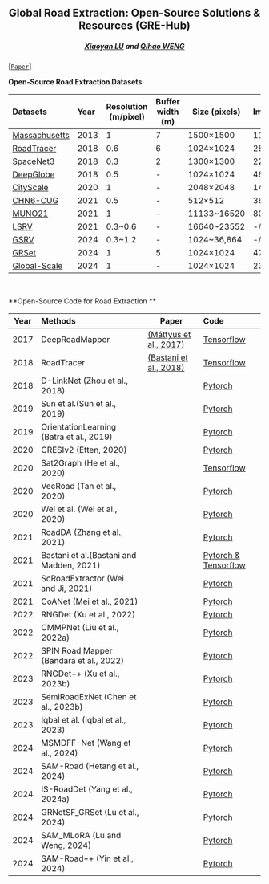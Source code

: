 <h2 align="center">Global Road Extraction: Open-Source Solutions & Resources (GRE-Hub)</h2>

<h5 align="center"> <a href="https://scholar.google.com/citations?user=MDA37NMAAAAJ&hl=zh-CN">Xiaoyan LU</a> and
<a href="https://scholar.google.com/citations?user=SbbCxE8AAAAJ&hl=zh-CN">Qihao WENG</a></h5>

[[`Paper`]()] 


**Open-Source Road Extraction Datasets**

| Datasets                                                                              | Year    | Resolution (m/pixel)| Buffer width (m) | Size (pixels) | Images(train/val/test) | Paper                                                                            |
|:--------------------------------------------------------------------------------------|:--------|---------------------|------------------|--------------|------------------------|----------------------------------------------------------------------------------|
| [Massachusetts](https://www.cs.toronto.edu/~vmnih/data/)                              | 2013    | 1                   | 7                | 1500×1500    | 1108/14/49             | [Paper](https://www.cs.toronto.edu/~vmnih/docs/Mnih_Volodymyr_PhD_Thesis.pdf)    |
| [RoadTracer ](https://roadmaps.csail.mit.edu/roadtracer/)                             | 2018    | 0.6                 | 6                | 1024×1024    | 2880/-/1920            | [Paper](https://roadmaps.csail.mit.edu/roadtracer.pdf)                           |
| [SpaceNet3](https://spacenet.ai/spacenet-roads-dataset/)                              | 2018    | 0.3                 | 2                | 1300×1300    | 2213/-/567             | [Paper](https://arxiv.org/pdf/1807.01232)                                        |
| [DeepGlobe](https://competitions.codalab.org/competitions/18467#participate-get_data) | 2018    | 0.5                 | -                | 1024×1024    | 4696/-/1530            | [Paper](https://arxiv.org/pdf/1805.06561)                                        |
| [CityScale](https://github.com/songtaohe/Sat2Graph)                                   | 2020    | 1                   | -                | 2048×2048    | 144/9/27               | [Paper](https://arxiv.org/pdf/2007.09547)                                        |
| [CHN6-CUG](https://github.com/CUG-URS/CHN6-CUG-Roads-Dataset)                         | 2021    | 0.5                 | -                | 512×512      | 3608/-/903             | [Paper](https://www.sciencedirect.com/science/article/abs/pii/S0924271621000873) |
| [MUNO21 ](https://favyen.com/muno21/)                                                 | 2021    | 1                   | -                | 11133~16520  | 80/-/11                | [Paper](https://favyen.com/muno21.pdf)                                           |
| [LSRV](http://rsidea.whu.edu.cn/resource_LSRV_sharing.htm)                            | 2021    | 0.3~0.6             | -                | 16640~23552  | -/-/3                  | [Paper](https://www.sciencedirect.com/science/article/abs/pii/S0924271621000770) |
| [GSRV](https://github.com/xiaoyan07/GRNet_GRSet)                                      | 2024    | 0.3~1.2             | -                | 1024~36,864  | -/-/5743               | [Paper](https://www.tandfonline.com/doi/full/10.1080/10095020.2024.2362760?src=) |
| [GRSet](https://github.com/xiaoyan07/GRNet_GRSet)                                     | 2024    | 1                   | 5                | 1024×1024    | 47,210/-/-             | [Paper](https://www.tandfonline.com/doi/full/10.1080/10095020.2024.2362760?src=) |
| [Global-Scale](https://github.com/earth-insights/samroadplus)                         | 2024    | 1                   | -                | 1024×1024    | 2375/339/624+130       | [Paper](https://arxiv.org/pdf/2411.16733)                                        |

<br />

**Open-Source Code for Road Extraction **

| Year | Methods                                  | Paper | Code                                                                                                            |
|------|:-----------------------------------------|-------|:----------------------------------------------------------------------------------------------------------------|
| 2017 | DeepRoadMapper   |  [(Máttyus et al., 2017)](https://openaccess.thecvf.com/content_ICCV_2017/papers/Mattyus_DeepRoadMapper_Extracting_Road_ICCV_2017_paper.pdf)     | [Tensorflow](https://github.com/mitroadmaps/roadtracer/tree/master/deeproadmapper)                              |
| 2018 | RoadTracer         |   [(Bastani et al., 2018)]()    | [Tensorflow](https://github.com/mitroadmaps/roadtracer)                                                         |
| 2018 | D-LinkNet (Zhou et al., 2018)            |       | [Pytorch](https://github.com/zlckanata/DeepGlobe-Road-Extraction-Challenge)                                     |
| 2019 | Sun et al.(Sun et al., 2019)             |       | [Pytorch](https://github.com/suniique/Leveraging-Crowdsourced-GPS-Data-for-Road-Extraction-from-Aerial-Imagery) |
| 2019 | OrientationLearning (Batra et al., 2019) |       | [Pytorch](https://github.com/anilbatra2185/road_connectivity)                                                   |
| 2020 | CRESIv2 (Etten, 2020)                    |       | [Pytorch](https://github.com/avanetten/cresi)                                                                   |
| 2020 | Sat2Graph (He et al., 2020)              |       | [Tensorflow](https://github.com/songtaohe/Sat2Graph)                                                            |
| 2020 | VecRoad (Tan et al., 2020)               |       | [Pytorch](https://github.com/tansor/VecRoad)                                                                    |
| 2020 | Wei et al. (Wei et al., 2020)            |       | [Pytorch](https://github.com/astro-ck/Road-Extraction)                                                          |
| 2021 | RoadDA (Zhang et al., 2021)              |       | [Pytorch](https://github.com/LANMNG/RoadDA)                                                                     |
| 2021 | Bastani et al.(Bastani and Madden, 2021) |       | [Pytorch & Tensorflow](https://github.com/favyen/muno21)                                                        |
| 2021 | ScRoadExtractor (Wei and Ji, 2021)       |       | [Pytorch](https://github.com/weiyao1996/ScRoadExtractor)                                                        |
| 2021 | CoANet (Mei et al., 2021)                |       | [Pytorch](https://github.com/mj129/CoANet)                                                                      |
| 2022 | RNGDet (Xu et al., 2022)                 |       | [Pytorch](https://github.com/TonyXuQAQ/RNGDetPlusPlus)                                                          |
| 2022 | CMMPNet (Liu et al., 2022a)              |       | [Pytorch](https://github.com/liulingbo918/CMMPNet)                                                              |
| 2022 | SPIN Road Mapper (Bandara et al., 2022)  |       | [Pytorch](https://github.com/wgcban/SPIN_RoadMapper)                                                            |
| 2023 | RNGDet++ (Xu et al., 2023b)              |       | [Pytorch](https://github.com/TonyXuQAQ/RNGDetPlusPlus)                                                          |
| 2023 | SemiRoadExNet (Chen et al., 2023b)       |       | [Pytorch](https://github.com/hchen118/SemiRoadExNet)                                                            |
| 2023 | Iqbal et al. (Iqbal et al., 2023)        |       | [Pytorch](https://github.com/engrjavediqbal/roads-segmentation-adaptation)                                      |
| 2024 | MSMDFF-Net (Wang et al., 2024)           |       | [Pytorch](https://github.com/wycloveinfall/MSMDFF-NET)                                                          |
| 2024 | SAM-Road (Hetang et al., 2024)           |       | [Pytorch](https://github.com/htcr/sam_road)                                                                     |
| 2024 | IS-RoadDet (Yang et al., 2024a)          |       | [Pytorch](https://github.com/WanderRainy/IS-Road)                                                               |
| 2024 | GRNetSF_GRSet (Lu et al., 2024)          |       | [Pytorch](https://github.com/xiaoyan07/GRNet_GRSet)                                                             |
| 2024 | SAM_MLoRA (Lu and Weng, 2024)            |       | [Pytorch](https://github.com/xiaoyan07/SAM_MLoRA)                                                               |
| 2024 | SAM-Road++ (Yin et al., 2024)            |       | [Pytorch](https://github.com/earth-insights/samroadplus)                                                        |
<br />